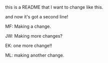 this is a README that I want to change like this.

and now it's got a second line!

MF: Making a change.

JW: Making more changes?

EK: one more change!!

ML: making another change. 

